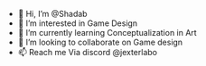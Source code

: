 - 👋 Hi, I’m @Shadab
- 👀 I’m interested in Game Design
- 🌱 I’m currently learning Conceptualization in Art
- 💞️ I’m looking to collaborate on Game design
- 📫 Reach me Via discord @jexterlabo

<!---
Shaddab/Shaddab is a ✨ special ✨ repository because its `README.md` (this file) appears on your GitHub profile.
You can click the Preview link to take a look at your changes.
--->
